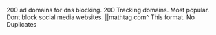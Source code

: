200 ad domains for dns blocking. 200 Tracking domains. Most popular. Dont block social media websites. ||mathtag.com^ This format. No Duplicates
